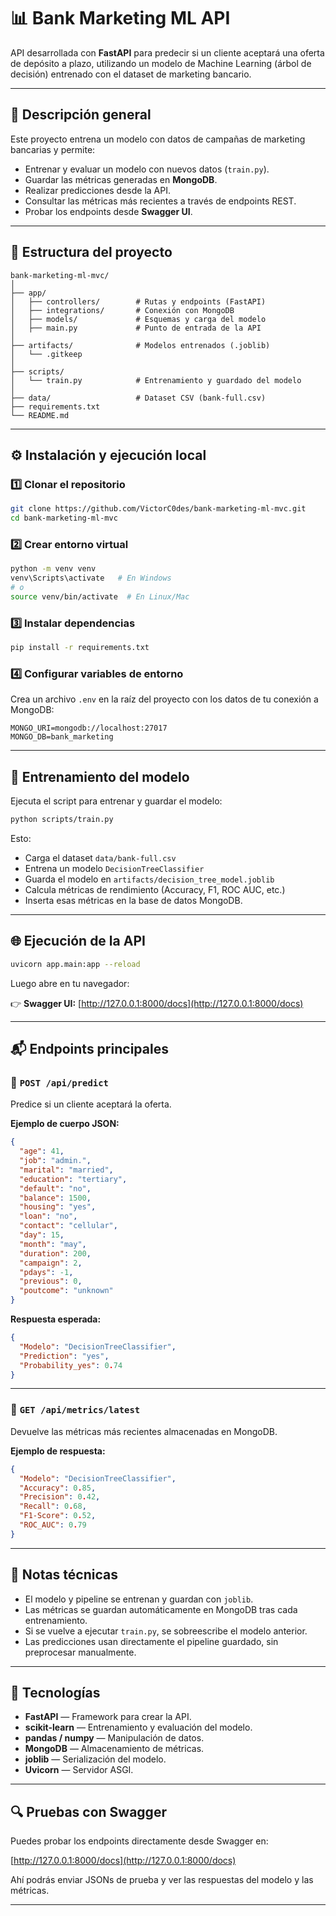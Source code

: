 # 📊 Bank Marketing ML API

API desarrollada con **FastAPI** para predecir si un cliente aceptará una oferta de depósito a plazo, utilizando un modelo de Machine Learning (árbol de decisión) entrenado con el dataset de marketing bancario.

---

## 🚀 Descripción general

Este proyecto entrena un modelo con datos de campañas de marketing bancarias y permite:

- Entrenar y evaluar un modelo con nuevos datos (`train.py`).
- Guardar las métricas generadas en **MongoDB**.
- Realizar predicciones desde la API.
- Consultar las métricas más recientes a través de endpoints REST.
- Probar los endpoints desde **Swagger UI**.

---

## 🧱 Estructura del proyecto

```
bank-marketing-ml-mvc/
│
├── app/
│   ├── controllers/        # Rutas y endpoints (FastAPI)
│   ├── integrations/       # Conexión con MongoDB
│   ├── models/             # Esquemas y carga del modelo
│   ├── main.py             # Punto de entrada de la API
│
├── artifacts/              # Modelos entrenados (.joblib)
│   └── .gitkeep
│
├── scripts/
│   └── train.py            # Entrenamiento y guardado del modelo
│
├── data/                   # Dataset CSV (bank-full.csv)
├── requirements.txt
└── README.md
```

---

## ⚙️ Instalación y ejecución local

### 1️⃣ Clonar el repositorio

```bash
git clone https://github.com/VictorC0des/bank-marketing-ml-mvc.git
cd bank-marketing-ml-mvc
```

### 2️⃣ Crear entorno virtual

```bash
python -m venv venv
venv\Scripts\activate   # En Windows
# o
source venv/bin/activate  # En Linux/Mac
```

### 3️⃣ Instalar dependencias

```bash
pip install -r requirements.txt
```

### 4️⃣ Configurar variables de entorno

Crea un archivo `.env` en la raíz del proyecto con los datos de tu conexión a MongoDB:

```
MONGO_URI=mongodb://localhost:27017
MONGO_DB=bank_marketing
```

---

## 🧠 Entrenamiento del modelo

Ejecuta el script para entrenar y guardar el modelo:

```bash
python scripts/train.py
```

Esto:
- Carga el dataset `data/bank-full.csv`
- Entrena un modelo `DecisionTreeClassifier`
- Guarda el modelo en `artifacts/decision_tree_model.joblib`
- Calcula métricas de rendimiento (Accuracy, F1, ROC AUC, etc.)
- Inserta esas métricas en la base de datos MongoDB.

---

## 🌐 Ejecución de la API

```bash
uvicorn app.main:app --reload
```

Luego abre en tu navegador:

👉 **Swagger UI:** [http://127.0.0.1:8000/docs](http://127.0.0.1:8000/docs)

---

## 📬 Endpoints principales

### 🔹 `POST /api/predict`
Predice si un cliente aceptará la oferta.

**Ejemplo de cuerpo JSON:**
```json
{
  "age": 41,
  "job": "admin.",
  "marital": "married",
  "education": "tertiary",
  "default": "no",
  "balance": 1500,
  "housing": "yes",
  "loan": "no",
  "contact": "cellular",
  "day": 15,
  "month": "may",
  "duration": 200,
  "campaign": 2,
  "pdays": -1,
  "previous": 0,
  "poutcome": "unknown"
}
```

**Respuesta esperada:**
```json
{
  "Modelo": "DecisionTreeClassifier",
  "Prediction": "yes",
  "Probability_yes": 0.74
}
```

---

### 🔹 `GET /api/metrics/latest`
Devuelve las métricas más recientes almacenadas en MongoDB.

**Ejemplo de respuesta:**
```json
{
  "Modelo": "DecisionTreeClassifier",
  "Accuracy": 0.85,
  "Precision": 0.42,
  "Recall": 0.68,
  "F1-Score": 0.52,
  "ROC_AUC": 0.79
}
```

---

## 🧩 Notas técnicas

- El modelo y pipeline se entrenan y guardan con `joblib`.
- Las métricas se guardan automáticamente en MongoDB tras cada entrenamiento.
- Si se vuelve a ejecutar `train.py`, se sobreescribe el modelo anterior.
- Las predicciones usan directamente el pipeline guardado, sin preprocesar manualmente.

---

## 🧰 Tecnologías

- **FastAPI** — Framework para crear la API.
- **scikit-learn** — Entrenamiento y evaluación del modelo.
- **pandas / numpy** — Manipulación de datos.
- **MongoDB** — Almacenamiento de métricas.
- **joblib** — Serialización del modelo.
- **Uvicorn** — Servidor ASGI.

---

## 🔍 Pruebas con Swagger

Puedes probar los endpoints directamente desde Swagger en:

[http://127.0.0.1:8000/docs](http://127.0.0.1:8000/docs)

Ahí podrás enviar JSONs de prueba y ver las respuestas del modelo y las métricas.

---

